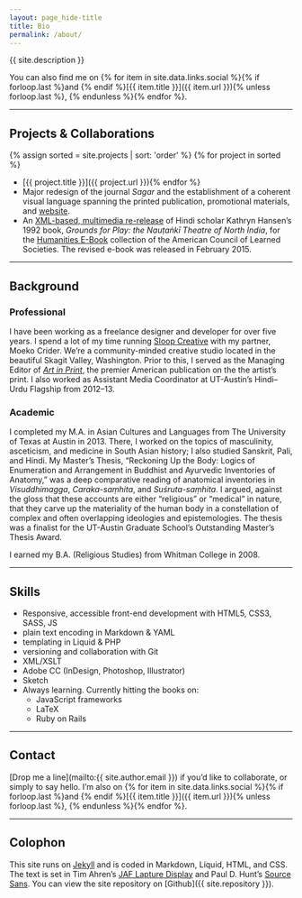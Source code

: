 ```yaml
---
layout: page_hide-title
title: Bio
permalink: /about/
---
```


{{ site.description }}

You can also find me on {% for item in site.data.links.social %}{% if forloop.last %}and {% endif %}[{{ item.title }}]({{ item.url }}){% unless forloop.last %}, {% endunless %}{% endfor %}.

---

## Projects & Collaborations
{% assign sorted = site.projects | sort: 'order' %}
{% for project in sorted %}
* [{{ project.title }}]({{ project.url }}){% endfor %}
* Major redesign of the journal *Sagar* and the establishment of a coherent visual language spanning the printed publication, promotional materials, and [website](http://sagarjournal.org).
* An [XML-based, multimedia re-release](https://quod.lib.umich.edu/cgi/t/text/text-idx?c=acls;cc=acls;view=toc;idno=heb90059.0001.001;rgn=full%20text) of Hindi scholar Kathryn Hansen’s 1992 book, *Grounds for Play: the Nauṭaṅkī Theatre of North India*, for the [Humanities E-Book](http://www.humanitiesebook.org/) collection of the American Council of Learned Societies. The revised e-book was released in February 2015.

---

## Background

### Professional
I have been working as a freelance designer and developer for over five years. I spend a lot of my time running [Sloop Creative](http://www.sloopcreative.com/) with my partner, Moeko Crider. We’re a community-minded creative studio located in the beautiful Skagit Valley, Washington. Prior to this, I served as the Managing Editor of [*Art in Print*](http://artinprint.org), the premier American publication on the the artist’s print. I also worked as Assistant Media Coordinator at UT-Austin’s Hindi–Urdu Flagship from 2012–13.

### Academic
I completed my M.A. in Asian Cultures and Languages from The University of Texas at Austin in 2013. There, I worked on the topics of masculinity, asceticism, and medicine in South Asian history; I also studied Sanskrit, Pali, and Hindi. My Master’s Thesis, “Reckoning Up the Body: Logics of Enumeration and Arrangement in Buddhist and Ayurvedic Inventories of Anatomy,” was a deep comparative reading of anatomical inventories in *Visuddhimagga*, *Caraka-saṃhita*, and *Suśruta-saṃhita*. I argued, against the gloss that these accounts are either “religious” or “medical” in nature, that they carve up the materiality of the human body in a constellation of complex and often overlapping ideologies and epistemologies. The thesis was a finalist for the UT-Austin Graduate School’s Outstanding Master’s Thesis Award.

I earned my B.A. (Religious Studies) from Whitman College in 2008.

---

## Skills
* Responsive, accessible front-end development with HTML5, CSS3, SASS, JS
* plain text encoding in Markdown & YAML
* templating in Liquid & PHP
* versioning and collaboration with Git
* XML/XSLT
* Adobe CC (InDesign, Photoshop, Illustrator)
* Sketch
* Always learning. Currently hitting the books on:
  * JavaScript frameworks
  * LaTeX
  * Ruby on Rails

---

## Contact
[Drop me a line](mailto:{{ site.author.email }}) if you’d like to collaborate, or simply to say hello. I’m also on {% for item in site.data.links.social %}{% if forloop.last %}and {% endif %}[{{ item.title }}]({{ item.url }}){% unless forloop.last %}, {% endunless %}{% endfor %}.

---

## Colophon
This site runs on [Jekyll](https://jekyllrb.com/) and is coded in Markdown, Liquid, HTML, and CSS. The text is set in Tim Ahren’s [JAF Lapture Display](https://justanotherfoundry.com/lapture) and Paul D. Hunt’s [Source Sans](https://typekit.com/fonts/source-sans). You can view the site repository on [Github]({{ site.repository }}).
